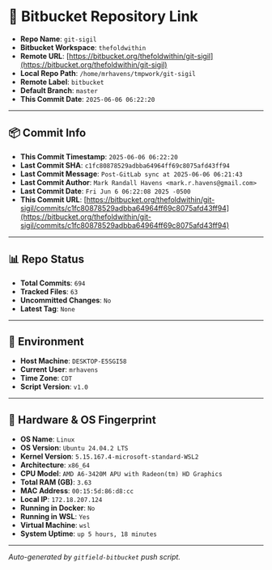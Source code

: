 # 🔗 Bitbucket Repository Link

- **Repo Name**: `git-sigil`
- **Bitbucket Workspace**: `thefoldwithin`
- **Remote URL**: [https://bitbucket.org/thefoldwithin/git-sigil](https://bitbucket.org/thefoldwithin/git-sigil)
- **Local Repo Path**: `/home/mrhavens/tmpwork/git-sigil`
- **Remote Label**: `bitbucket`
- **Default Branch**: `master`
- **This Commit Date**: `2025-06-06 06:22:20`

---

## 📦 Commit Info

- **This Commit Timestamp**: `2025-06-06 06:22:20`
- **Last Commit SHA**: `c1fc80878529adbba64964ff69c8075afd43ff94`
- **Last Commit Message**: `Post-GitLab sync at 2025-06-06 06:21:43`
- **Last Commit Author**: `Mark Randall Havens <mark.r.havens@gmail.com>`
- **Last Commit Date**: `Fri Jun 6 06:22:08 2025 -0500`
- **This Commit URL**: [https://bitbucket.org/thefoldwithin/git-sigil/commits/c1fc80878529adbba64964ff69c8075afd43ff94](https://bitbucket.org/thefoldwithin/git-sigil/commits/c1fc80878529adbba64964ff69c8075afd43ff94)

---

## 📊 Repo Status

- **Total Commits**: `694`
- **Tracked Files**: `63`
- **Uncommitted Changes**: `No`
- **Latest Tag**: `None`

---

## 🧭 Environment

- **Host Machine**: `DESKTOP-E5SGI58`
- **Current User**: `mrhavens`
- **Time Zone**: `CDT`
- **Script Version**: `v1.0`

---

## 🧬 Hardware & OS Fingerprint

- **OS Name**: `Linux`
- **OS Version**: `Ubuntu 24.04.2 LTS`
- **Kernel Version**: `5.15.167.4-microsoft-standard-WSL2`
- **Architecture**: `x86_64`
- **CPU Model**: `AMD A6-3420M APU with Radeon(tm) HD Graphics`
- **Total RAM (GB)**: `3.63`
- **MAC Address**: `00:15:5d:86:d8:cc`
- **Local IP**: `172.18.207.124`
- **Running in Docker**: `No`
- **Running in WSL**: `Yes`
- **Virtual Machine**: `wsl`
- **System Uptime**: `up 5 hours, 18 minutes`

---

_Auto-generated by `gitfield-bitbucket` push script._
